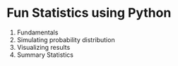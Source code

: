 # Fun Statistics using Python

1. Fundamentals
2. Simulating probability distribution 
3. Visualizing results
4. Summary Statistics
